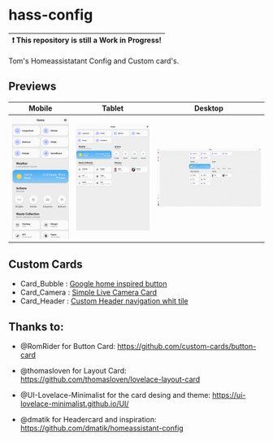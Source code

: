 # hass-config

| :exclamation:  This repository is still a Work in Progress! |
| ----------------------------------------------------------- |

Tom's Homeassistatant Config and Custom card's.

## Previews

| Mobile                            | Tablet                            | Desktop                             |
| --------------------------------- | --------------------------------- | ----------------------------------- |
| ![Mobile.gif](/images/Mobile.gif) | ![Tablet.gif](/images/Tablet.gif) | ![Desktop.gif](/images/Desktop.gif) |

## Custom Cards

- Card_Bubble : [Google home inspired button](/custom-cards/card_bubble/README.md)
- Card_Camera : [Simple Live Camera Card](/custom-cards/card_camera/README.md)
- Card_Header : [Custom Header navigation whit tile](/custom-cards/card_header/README.md)

## Thanks to:

- @RomRider for Button Card:  https://github.com/custom-cards/button-card

- @thomasloven for Layout Card: https://github.com/thomasloven/lovelace-layout-card

- @UI-Lovelace-Minimalist for the card desing and theme: https://ui-lovelace-minimalist.github.io/UI/

- @dmatik for Headercard and inspiration: https://github.com/dmatik/homeassistant-config

